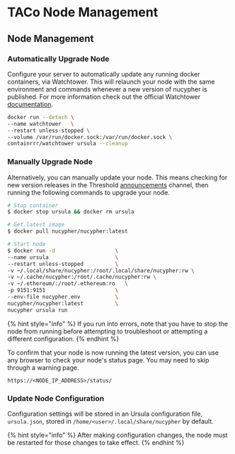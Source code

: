 # TACo Node Management

## Node Management

### Automatically Upgrade Node

Configure your server to automatically update any running docker containers, via Watchtower. This will relaunch your node with the same environment and commands whenever a new version of nucypher is published. For more information check out the official Watchtower [documentation](https://containrrr.dev/watchtower/).

```bash
docker run --detach \
--name watchtower   \
--restart unless-stopped \
--volume /var/run/docker.sock:/var/run/docker.sock \
containrrr/watchtower ursula --cleanup
```

### Manually Upgrade Node

Alternatively, you can manually update your node. This means checking for new version releases in the Threshold [announcements](https://discord.com/channels/866378471868727316/870384195636199455) channel, then running the following commands to upgrade your node.

```bash
# Stop container
$ docker stop ursula && docker rm ursula

# Get latest image
$ docker pull nucypher/nucypher:latest

# Start node 
$ docker run -d                   \
--name ursula                     \
--restart unless-stopped          \
-v ~/.local/share/nucypher:/root/.local/share/nucypher:rw \
-v ~/.cache/nucypher:/root/.cache/nucypher:rw \
-v ~/.ethereum/:/root/.ethereum:ro   \
-p 9151:9151                      \
--env-file nucypher.env           \
nucypher/nucypher:latest          \
nucypher ursula run 
```

{% hint style="info" %}
If you run into errors, note that you have to stop the node from running before attempting to troubleshoot or attempting a different configuration.
{% endhint %}

To confirm that your node is now running the latest version, you can use any browser to check your node's status page. You may need to skip through a warning page.

```
https://<NODE_IP_ADDRESS>/status/
```

### Update Node Configuration

Configuration settings will be stored in an Ursula configuration file, `ursula.json`, stored in `/home/<user>/.local/share/nucypher` by default.

{% hint style="info" %}
After making configuration changes, the node must be restarted for those changes to take effect.
{% endhint %}
